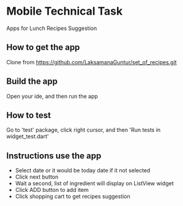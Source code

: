 # Mobile Technical Task
Apps for Lunch Recipes Suggestion

## How to get the app
Clone from https://github.com/LaksamanaGuntur/set_of_recipes.git

## Build the app
Open your ide, and then run the app

## How to test
Go to 'test' package, click right cursor, and then 'Run tests in widget_test.dart'

## Instructions use the app
- Select date or it would be today date if it not selected
- Click next button
- Wait a second, list of ingredient will display on ListView widget
- Click ADD button to add item
- Click shopping cart to get recipes suggestion